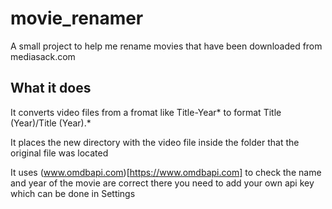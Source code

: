 # movie_renamer

A small project to help me rename movies that have been downloaded from mediasack.com

## What it does

It converts video files from a fromat like Title-Year* to format Title (Year)/Title (Year).*

It places the new directory with the video file inside the folder that the original file was located

It uses (www.omdbapi.com)[https://www.omdbapi.com] to check the name and year of the movie are correct there you need to add your own api key which can be done in Settings

